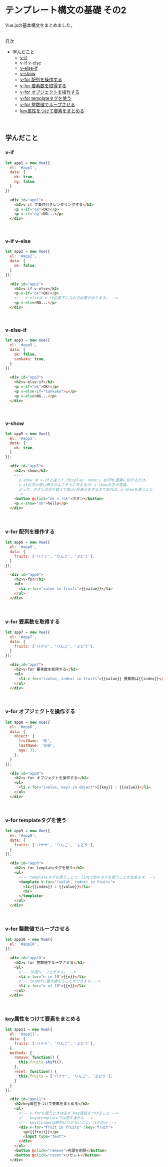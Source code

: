 # テンプレート構文の基礎 その2
Vue.jsの基本構文をまとめました。  
<br>

<!-- START doctoc generated TOC please keep comment here to allow auto update -->
<!-- DON'T EDIT THIS SECTION, INSTEAD RE-RUN doctoc TO UPDATE -->
目次

- [学んだこと](#%E5%AD%A6%E3%82%93%E3%81%A0%E3%81%93%E3%81%A8)
  - [v-if](#v-if)
  - [v-if v-else](#v-if-v-else)
  - [v-else-if](#v-else-if)
  - [v-show](#v-show)
  - [v-for 配列を操作する](#v-for-%E9%85%8D%E5%88%97%E3%82%92%E6%93%8D%E4%BD%9C%E3%81%99%E3%82%8B)
  - [v-for 要素数を取得する](#v-for-%E8%A6%81%E7%B4%A0%E6%95%B0%E3%82%92%E5%8F%96%E5%BE%97%E3%81%99%E3%82%8B)
  - [v-for オブジェクトを操作する](#v-for-%E3%82%AA%E3%83%96%E3%82%B8%E3%82%A7%E3%82%AF%E3%83%88%E3%82%92%E6%93%8D%E4%BD%9C%E3%81%99%E3%82%8B)
  - [v-for templateタグを使う](#v-for-template%E3%82%BF%E3%82%B0%E3%82%92%E4%BD%BF%E3%81%86)
  - [v-for 整数値でループさせる](#v-for-%E6%95%B4%E6%95%B0%E5%80%A4%E3%81%A7%E3%83%AB%E3%83%BC%E3%83%97%E3%81%95%E3%81%9B%E3%82%8B)
  - [key属性をつけて要素をまとめる](#key%E5%B1%9E%E6%80%A7%E3%82%92%E3%81%A4%E3%81%91%E3%81%A6%E8%A6%81%E7%B4%A0%E3%82%92%E3%81%BE%E3%81%A8%E3%82%81%E3%82%8B)

<!-- END doctoc generated TOC please keep comment here to allow auto update -->
<br>


## 学んだこと
### v-if
```javascript
let app1 = new Vue({
  el: '#app1',
  data: {
    ok: true,
    ng: false
  }
})
```
```html
  <div id="app1">
    <h2>v-if で条件付きレンダリングする</h2>
    <p v-if="ok">OK!</p>
    <p v-if="ng">NG...</p>
  </div>
```
<br>

### v-if v-else
```javascript
let app2 = new Vue({
  el: '#app2',
  data: {
    ok: false,
  }
});
```
```html
  <div id="app2">
    <h2>v-if v-else</h2>
    <p v-if="ok">OK!</p>
    <!-- v-elseは v-ifの直下に入れる必要があります。 -->
    <p v-else>NG...</p>
  </div>
```
<br>

### v-else-if
```javascript
let app3 = new Vue({
  el: '#app3',
  data: {
    ok: false,
    sankaku: true,
  }
})
```
```html
  <div id="app3">
    <h2>v-else-if</h2>
    <p v-if="ok">OK!</p>
    <p v-else-if="sankaku">△</p>
    <p v-else>NG...</p>
  </div>
```
<br>

### v-show
```javascript
let app5 = new Vue({
  el: '#app5',
  data: {
    ok: true,
  }
});
```
```html
  <div id="app5">
    <h2>v-show</h2>
    <!-- 
      v-show は v-ifと違って「display: none;」をHTML要素に付けるだけ。
      v-ifの方が使い勝手がよさそうに見えるが、v-showの方が高速。
      よって、ボタンの切り替えで表示/非表示をするのであれば、v-showを使うこと
     -->
    <button @click="ok = !ok">ボタン</button>
    <p v-show="ok">hello</p>
  </div>
```
<br>

### v-for 配列を操作する
```javascript
let app6 = new Vue({
  el: '#app6',
  data: {
    fruits: ['バナナ', 'りんご', 'ぶどう'],
  }
});
```
```html
  <div id="app6">
    <h2>v-for</h2>
    <ul>
      <li v-for="value in fruits">{{value}}</li>
    </ul>
  </div>
```
<br>

### v-for 要素数を取得する
```javascript
let app7 = new Vue({
  el: '#app7',
  data: {
    fruits: ['バナナ', 'りんご', 'ぶどう'],
  }
});
```
```html
  <div id="app7">
    <h2>v-for 要素数を取得する</h2>
    <ul>
      <li v-for="(value, index) in fruits">{{value}} 要素数は{{index}}</li>
    </ul>
  </div>
```
<br>

### v-for オブジェクトを操作する
```javascript
let app8 = new Vue({
  el: '#app8',
  data: {
    object: {
      fistName: '弥',
      lastName: '水谷',
      age: 33,
    },
  }
});
```
```html
  <div id="app8">
    <h2>v-for オブジェクトを操作する</h2>
    <ul>
      <li v-for="(value, key) in object">{{key}} : {{value}}</li>
    </ul>
  </div>
```
<br>

### v-for templateタグを使う
```javascript
let app9 = new Vue({
  el: '#app9',
  data: {
    fruits: ['バナナ', 'りんご', 'ぶどう'],
  }
});
```
```html
  <div id="app9">
    <h2>v-for templateタグを使う</h2>
    <ul>
      <!-- templateタグを使うことで、li内で別のタグを使うことが出来ます。-->
      <template v-for="(value, index) in fruits">
        <li>{{index}} : {{value}}</li>
        <hr>
      </template>
    </ul>
  </div>
```
<br>

### v-for 整数値でループさせる
```javascript
let app10 = new Vue({
  el: '#app10',
});
```
```html
  <div id="app10">
    <h2>v-for 整数値でループさせる</h2>
    <ul>
      <!-- 10回ループさせます。 -->
      <li v-for="n in 10">{{n}}</li>
      <!-- inはofに置き換えることができます。-->
      <li v-for="n of 10">{{n}}</li>
    </ul>
  </div>
```
<br>

### key属性をつけて要素をまとめる
```javascript
let app11 = new Vue({
  el: '#app11',
  data: {
    fruits: ['バナナ', 'りんご', 'ぶどう'],
  },
  methods: {
    remove: function() {
      this.fruits.shift();
    },
    reset: function() {
      this.fruits = ['バナナ', 'りんご', 'ぶどう'];
    }
  }
});
```
```html
  <div id="app11">
    <h2>key属性をつけて要素をまとめる</h2>
    <ul>
      <!-- v-forを使うときは必ず key属性をつけること -->
      <!-- keyはtemplateでは使えません -->
      <!-- keyにindexは絶対につかないこと。バグの元 -->
      <div v-for="fruit in fruits" :key="fruit">
        <p>{{fruit}}</p>
        <input type="text">
      </div>
    </ul>
    <button @click="remove">先頭を削除</button>
    <button @click="reset">リセット</button>
  </div>
```
<br>
